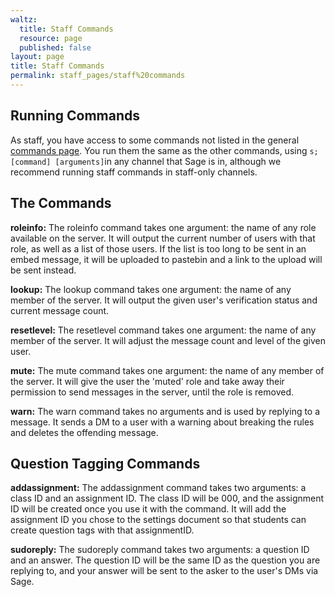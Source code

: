 ```yaml
---
waltz:
  title: Staff Commands
  resource: page
  published: false
layout: page
title: Staff Commands
permalink: staff_pages/staff%20commands
---
```

## Running Commands

As staff, you have access to some commands not listed in the general [commands page][29]. You run them the same as the
other commands, using `s;[command] [arguments]`in any channel that Sage is in, although we recommend running staff
commands in staff-only channels.

## The Commands

**roleinfo:**
The roleinfo command takes one argument: the name of any role available on the server. It will output the current
number of users with that role, as well as a list of those users. If the list is too long to be sent in an embed
message, it will be uploaded to pastebin and a link to the upload will be sent instead.

**lookup:**
The lookup command takes one argument: the name of any member of the server. It will output the given user's
verification status and current message count.

**resetlevel:**
The resetlevel command takes one argument: the name of any member of the server. It will adjust the message count and
level of the given user.

**mute:**
The mute command takes one argument: the name of any member of the server. It will give the user the 'muted' role and
take away their permission to send messages in the server, until the role is removed.

**warn:**
The warn command takes no arguments and is used by replying to a message. It sends a DM to a user with a warning about
breaking the rules and deletes the offending message.

## Question Tagging Commands

**addassignment:**
The addassignment command takes two arguments: a class ID and an assignment ID. The class ID will be 000, and the
assignment ID will be created once you use it with the command. It will add the assignment ID you chose to the settings
document so that students can create question tags with that assignmentID.

**sudoreply:**
The sudoreply command takes two arguments: a question ID and an answer. The question ID will be the same ID as the
question you are replying to, and your answer will be sent to the asker to the user's DMs via Sage.

   [29]: https://ud-cis-discord.github.io/pages/commands (Commands)